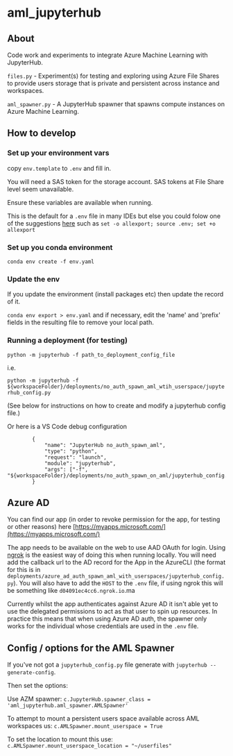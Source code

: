 # aml_jupyterhub

## About

Code work and experiments to integrate Azure Machine Learning with JupyterHub.

`files.py` - Experiment(s) for testing and exploring using Azure File Shares to provide users storage that is private and persistent across instance and workspaces.

`aml_spawner.py` - A JupyterHub spawner that spawns compute instances on Azure Machine Learning.

## How to develop

### Set up your environment vars
copy `env.template` to `.env` and fill in.

You will need a SAS token for the storage account. SAS tokens at File Share level seem unavailable.

Ensure these variables are available when running.

This is the default for a `.env` file in many IDEs but else you could folow one of the suggestions [here](https://gist.github.com/mihow/9c7f559807069a03e302605691f85572) such as `set -o allexport; source .env; set +o allexport`


### Set up you conda environment

`conda env create -f env.yaml`

### Update the env

If you update the environment (install packages etc) then update the record of it.

`conda env export > env.yaml`
and if necessary, edit the 'name' and 'prefix' fields in the resulting file to remove your local path.


### Running a deployment (for testing)

`python -m jupyterhub -f path_to_deployment_config_file`

i.e.

`python -m jupyterhub -f ${workspaceFolder}/deployments/no_auth_spawn_aml_wtih_userspace/jupyterhub_config.py`

(See below for instructions on how to create and modify a jupyterhub config file.)


Or here is a VS Code debug configuration

```
        {
            "name": "JupyterHub no_auth_spawn_aml",
            "type": "python",
            "request": "launch",
            "module": "jupyterhub",
            "args": ["-f", "${workspaceFolder}/deployments/no_auth_spawn_on_aml/jupyterhub_config.py"]
        }
```

## Azure AD

You can find our app (in order to revoke permission for the app, for testing or other reasons) here [https://myapps.microsoft.com/](https://myapps.microsoft.com/)

The app needs to be available on the web to use AAD OAuth for login. Using [ngrok](https://ngrok.com/) is the easiest way of doing this when running locally.
You will need add the callback url to the AD record for the App in the AzureCLI (the format for this is in `deployments/azure_ad_auth_spawn_aml_with_userspaces/jupyterhub_config.py`). You will also have to add the `HOST` to the `.env` file, if using ngrok this will be something like `d04091ec4cc6.ngrok.io`.ma

Currently whilst the app authenticates against Azure AD it isn't able yet to use the delegated permissions to act as that user to spin up resources.
In practice this means that when using Azure AD auth, the spawner only works for the individual whose credentials are used in the `.env` file.

## Config / options for the AML Spawner
If you've not got a `jupyterhub_config.py` file generate with `jupyterhub --generate-config`.

Then set the options:

Use AZM spawner:
`c.JupyterHub.spawner_class = 'aml_jupyterhub.aml_spawner.AMLSpawner'`

To attempt to mount a persistent users space available across AML workspaces us:
`c.AMLSpawner.mount_userspace = True`

To set the location to mount this use:
`c.AMLSpawner.mount_userspace_location = "~/userfiles"`